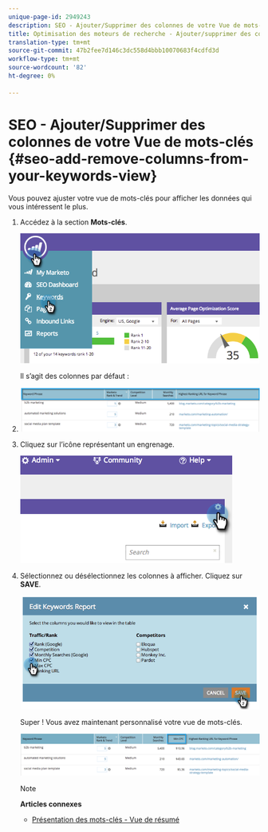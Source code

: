```yaml
---
unique-page-id: 2949243
description: SEO - Ajouter/Supprimer des colonnes de votre Vue de mots-clés - Documents marketing - Documentation du produit
title: Optimisation des moteurs de recherche - Ajouter/supprimer des colonnes de votre Vue de mots-clés
translation-type: tm+mt
source-git-commit: 47b2fee7d146c3dc558d4bbb10070683f4cdfd3d
workflow-type: tm+mt
source-wordcount: '82'
ht-degree: 0%

---
```



# SEO - Ajouter/Supprimer des colonnes de votre Vue de mots-clés {#seo-add-remove-columns-from-your-keywords-view}

Vous pouvez ajuster votre vue de mots-clés pour afficher les données qui vous intéressent le plus.

1. Accédez à la section **Mots-clés**.

   ![](assets/image2014-9-18-13-3a37-3a31.png)

   Il s’agit des colonnes par défaut :

1. ![](assets/image2014-9-18-13-3a37-3a36.png)

1. Cliquez sur l’icône représentant un engrenage.

   ![](assets/image2014-9-18-13-3a37-3a39.png)

1. Sélectionnez ou désélectionnez les colonnes à afficher. Cliquez sur **SAVE**.

   ![](assets/image2014-9-18-13-3a37-3a42.png)

   Super ! Vous avez maintenant personnalisé votre vue de mots-clés.

   ![](assets/image2014-9-18-13-3a37-3a46.png)

   >[!NOTE]
   >
   >**Articles connexes**
   >
   >    
   >    
   >    * [Présentation des mots-clés - Vue de résumé](seo-understanding-keywords.md)



